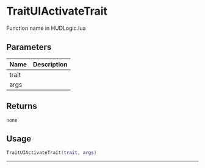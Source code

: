 # TraitUIActivateTrait

Function name in HUDLogic.lua

## Parameters

| Name  | Description |
| ----- | ----------- |
| trait |             |
| args  |             |

## Returns

`none`

## Usage

```lua
TraitUIActivateTrait(trait, args)
```

---
